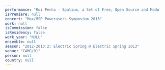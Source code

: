 ```yaml
---
performance: "Rui Penha - Spatium, a Set of Free, Open Source and Modular Software Tools for Sound Spatialization"
isPremiere: null
concert: "Max/MSP Powerusers Symposium 2013"
work: null
isCommission: false
isResidency: false
work_year: "NULL"
ensemble: null
season: "2012-2013:2: Electric Spring @ Electric Spring 2013"
venue: "CAMG/01"
person: null
country: null
---
```


